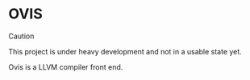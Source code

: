 # OVIS

> [!CAUTION]
> This project is under heavy development and not in a usable state yet.

Ovis is a LLVM compiler front end.
